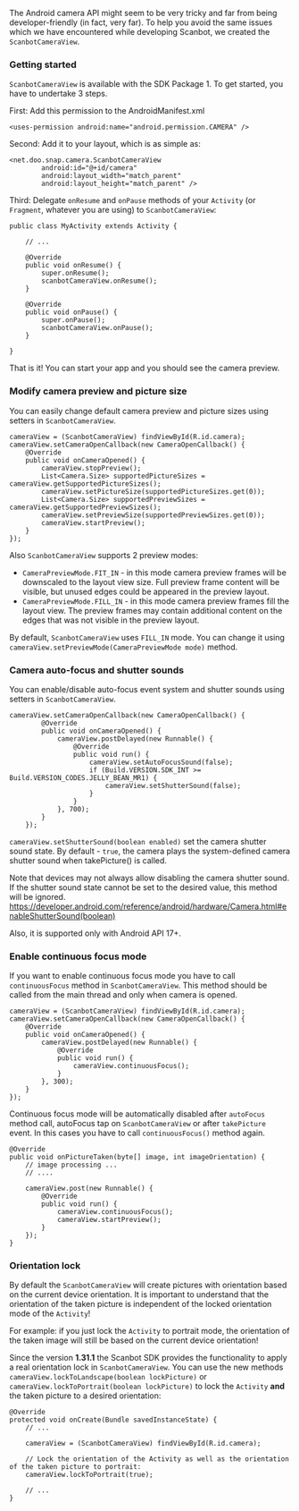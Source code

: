 The Android camera API might seem to be very tricky and far from being developer-friendly (in fact, very far). To help you avoid the same issues which we have encountered while developing Scanbot, we created the `ScanbotCameraView`.

### Getting started

`ScanbotCameraView` is available with the SDK Package 1. To get started, you have to undertake 3 steps.

First: Add this permission to the AndroidManifest.xml

    <uses-permission android:name="android.permission.CAMERA" />

Second: Add it to your layout, which is as simple as:

    <net.doo.snap.camera.ScanbotCameraView
            android:id="@+id/camera"
            android:layout_width="match_parent"
            android:layout_height="match_parent" />

Third: Delegate `onResume` and `onPause` methods of your `Activity` (or `Fragment`, whatever you are using) to `ScanbotCameraView`:

    public class MyActivity extends Activity {

        // ...

        @Override
        public void onResume() {
            super.onResume();
            scanbotCameraView.onResume();
        }

        @Override
        public void onPause() {
            super.onPause();
            scanbotCameraView.onPause();
        }

    }

That is it! You can start your app and you should see the camera preview.

### Modify camera preview and picture size

You can easily change default camera preview and picture sizes using setters in `ScanbotCameraView`.

    cameraView = (ScanbotCameraView) findViewById(R.id.camera);
    cameraView.setCameraOpenCallback(new CameraOpenCallback() {
        @Override
        public void onCameraOpened() {
            cameraView.stopPreview();
            List<Camera.Size> supportedPictureSizes = cameraView.getSupportedPictureSizes();
            cameraView.setPictureSize(supportedPictureSizes.get(0));
            List<Camera.Size> supportedPreviewSizes = cameraView.getSupportedPreviewSizes();
            cameraView.setPreviewSize(supportedPreviewSizes.get(0));
            cameraView.startPreview();
        }
    });

Also `ScanbotCameraView` supports 2 preview modes:
* `CameraPreviewMode.FIT_IN` - in this mode camera preview frames will be downscaled to the layout view size. Full preview frame content will be visible, but unused edges could be appeared in the preview layout.
* `CameraPreviewMode.FILL_IN` - in this mode camera preview frames fill the layout view. The preview frames may contain additional content on the edges that was not visible in the preview layout.

By default, `ScanbotCameraView` uses `FILL_IN` mode. You can change it using `cameraView.setPreviewMode(CameraPreviewMode mode)` method.

### Camera auto-focus and shutter sounds

You can enable/disable auto-focus event system and shutter sounds using setters in `ScanbotCameraView`.

    cameraView.setCameraOpenCallback(new CameraOpenCallback() {
            @Override
            public void onCameraOpened() {
                cameraView.postDelayed(new Runnable() {
                    @Override
                    public void run() {
                        cameraView.setAutoFocusSound(false);
                        if (Build.VERSION.SDK_INT >= Build.VERSION_CODES.JELLY_BEAN_MR1) {
                            cameraView.setShutterSound(false);
                        }
                    }
                }, 700);
            }
        });
    
`cameraView.setShutterSound(boolean enabled)` set the camera shutter sound state. By default - `true`, the camera plays the system-defined camera shutter sound when takePicture() is called.

Note that devices may not always allow disabling the camera shutter sound. If the shutter sound state cannot be set to the desired value, this method will be ignored.
https://developer.android.com/reference/android/hardware/Camera.html#enableShutterSound(boolean)

Also, it is supported only with Android API 17+. 

### Enable continuous focus mode

If you want to enable continuous focus mode you have to call `continuousFocus` method in `ScanbotCameraView`.
This method should be called from the main thread and only when camera is opened.

    cameraView = (ScanbotCameraView) findViewById(R.id.camera);
    cameraView.setCameraOpenCallback(new CameraOpenCallback() {
        @Override
        public void onCameraOpened() {
            cameraView.postDelayed(new Runnable() {
                @Override
                public void run() {
                    cameraView.continuousFocus();
                }
            }, 300);
        }
    });

Continuous focus mode will be automatically disabled after `autoFocus` method call, autoFocus tap on `ScanbotCameraView` or after `takePicture` event. In this cases you have to call `continuousFocus()` method again.

    @Override
    public void onPictureTaken(byte[] image, int imageOrientation) {
        // image processing ...
        // ....

        cameraView.post(new Runnable() {
            @Override
            public void run() {
                cameraView.continuousFocus();
                cameraView.startPreview();
            }
        });
    }

### Orientation lock
By default the `ScanbotCameraView` will create pictures with orientation based on the current device orientation. It is important to understand that the orientation of the taken picture is independent of the locked orientation mode of the `Activity`!

For example: if you just lock the `Activity` to portrait mode, the orientation of the taken image will still be based on the current device orientation!

Since the version **1.31.1** the Scanbot SDK provides the functionality to apply a real orientation lock in `ScanbotCameraView`. You can use the new methods `cameraView.lockToLandscape(boolean lockPicture)` or `cameraView.lockToPortrait(boolean lockPicture)` to lock the `Activity` **and** the taken picture to a desired orientation:

```
@Override
protected void onCreate(Bundle savedInstanceState) {
    // ...

    cameraView = (ScanbotCameraView) findViewById(R.id.camera);

    // Lock the orientation of the Activity as well as the orientation of the taken picture to portrait:
    cameraView.lockToPortrait(true);

    // ...
}
```
